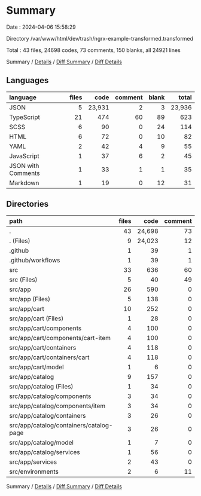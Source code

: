 # Summary

Date : 2024-04-06 15:58:29

Directory /var/www/html/dev/trash/ngrx-example-transformed.transformed

Total : 43 files,  24698 codes, 73 comments, 150 blanks, all 24921 lines

Summary / [Details](details.md) / [Diff Summary](diff.md) / [Diff Details](diff-details.md)

## Languages
| language | files | code | comment | blank | total |
| :--- | ---: | ---: | ---: | ---: | ---: |
| JSON | 5 | 23,931 | 2 | 3 | 23,936 |
| TypeScript | 21 | 474 | 60 | 89 | 623 |
| SCSS | 6 | 90 | 0 | 24 | 114 |
| HTML | 6 | 72 | 0 | 10 | 82 |
| YAML | 2 | 42 | 4 | 9 | 55 |
| JavaScript | 1 | 37 | 6 | 2 | 45 |
| JSON with Comments | 1 | 33 | 1 | 1 | 35 |
| Markdown | 1 | 19 | 0 | 12 | 31 |

## Directories
| path | files | code | comment | blank | total |
| :--- | ---: | ---: | ---: | ---: | ---: |
| . | 43 | 24,698 | 73 | 150 | 24,921 |
| . (Files) | 9 | 24,023 | 12 | 22 | 24,057 |
| .github | 1 | 39 | 1 | 5 | 45 |
| .github/workflows | 1 | 39 | 1 | 5 | 45 |
| src | 33 | 636 | 60 | 123 | 819 |
| src (Files) | 5 | 40 | 49 | 17 | 106 |
| src/app | 26 | 590 | 0 | 102 | 692 |
| src/app (Files) | 5 | 138 | 0 | 18 | 156 |
| src/app/cart | 10 | 252 | 0 | 51 | 303 |
| src/app/cart (Files) | 1 | 28 | 0 | 2 | 30 |
| src/app/cart/components | 4 | 100 | 0 | 24 | 124 |
| src/app/cart/components/cart-item | 4 | 100 | 0 | 24 | 124 |
| src/app/cart/containers | 4 | 118 | 0 | 24 | 142 |
| src/app/cart/containers/cart | 4 | 118 | 0 | 24 | 142 |
| src/app/cart/model | 1 | 6 | 0 | 1 | 7 |
| src/app/catalog | 9 | 157 | 0 | 26 | 183 |
| src/app/catalog (Files) | 1 | 34 | 0 | 2 | 36 |
| src/app/catalog/components | 3 | 34 | 0 | 7 | 41 |
| src/app/catalog/components/item | 3 | 34 | 0 | 7 | 41 |
| src/app/catalog/containers | 3 | 26 | 0 | 9 | 35 |
| src/app/catalog/containers/catalog-page | 3 | 26 | 0 | 9 | 35 |
| src/app/catalog/model | 1 | 7 | 0 | 1 | 8 |
| src/app/catalog/services | 1 | 56 | 0 | 7 | 63 |
| src/app/services | 2 | 43 | 0 | 7 | 50 |
| src/environments | 2 | 6 | 11 | 4 | 21 |

Summary / [Details](details.md) / [Diff Summary](diff.md) / [Diff Details](diff-details.md)